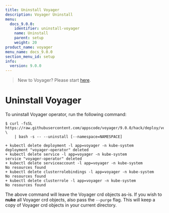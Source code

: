 ```yaml
---
title: Uninstall Voyager
description: Voyager Uninstall
menu:
  docs_9.0.0:
    identifier: uninstall-voyager
    name: Uninstall
    parent: setup
    weight: 20
product_name: voyager
menu_name: docs_9.0.0
section_menu_id: setup
info:
  version: 9.0.0
---
```


> New to Voyager? Please start [here](/docs/9.0.0/concepts/overview).

# Uninstall Voyager

To uninstall Voyager operator, run the following command:

```console
$ curl -fsSL https://raw.githubusercontent.com/appscode/voyager/9.0.0/hack/deploy/voyager.sh \
    | bash -s -- --uninstall [--namespace=NAMESPACE]

+ kubectl delete deployment -l app=voyager -n kube-system
deployment "voyager-operator" deleted
+ kubectl delete service -l app=voyager -n kube-system
service "voyager-operator" deleted
+ kubectl delete serviceaccount -l app=voyager -n kube-system
No resources found
+ kubectl delete clusterrolebindings -l app=voyager -n kube-system
No resources found
+ kubectl delete clusterrole -l app=voyager -n kube-system
No resources found
```

The above command will leave the Voyager crd objects as-is. If you wish to **nuke** all Voyager crd objects, also pass the `--purge` flag. This will keep a copy of Voyager crd objects in your current directory.

